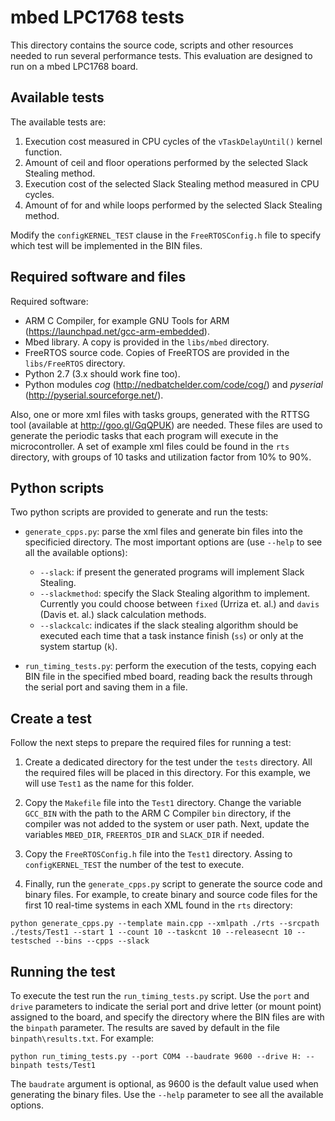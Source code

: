 # mbed LPC1768 tests

This directory contains the source code, scripts and other resources needed to run several performance tests. This evaluation are designed to run on a mbed LPC1768 board.

## Available tests

The available tests are:

1. Execution cost measured in CPU cycles of the `vTaskDelayUntil()` kernel function.
2. Amount of ceil and floor operations performed by the selected Slack Stealing method.
3. Execution cost of the selected Slack Stealing method measured in CPU cycles.
4. Amount of for and while loops performed by the selected Slack Stealing method.

Modify the `configKERNEL_TEST` clause in the `FreeRTOSConfig.h` file to specify which test will be implemented in the BIN files.

## Required software and files

Required software:
* ARM C Compiler, for example GNU Tools for ARM (https://launchpad.net/gcc-arm-embedded).
* Mbed library. A copy is provided in the `libs/mbed` directory.
* FreeRTOS source code. Copies of FreeRTOS are provided in the `libs/FreeRTOS` directory.
* Python 2.7 (3.x should work fine too).
* Python modules *cog* (http://nedbatchelder.com/code/cog/) and *pyserial* (http://pyserial.sourceforge.net/).

Also, one or more xml files with tasks groups, generated with the RTTSG tool (available at http://goo.gl/GqQPUK) are needed. These files are used to generate the periodic tasks that each program will execute in the microcontroller. A set of example xml files could be found in the `rts` directory, with groups of 10 tasks and utilization factor from 10% to 90%.

## Python scripts

Two python scripts are provided to generate and run the tests:

* `generate_cpps.py`: parse the xml files and generate bin files into the specificied directory. The most important options are (use `--help` to see all the available options):
  * `--slack`: if present the generated programs will implement Slack Stealing.
  * `--slackmethod`: specify the Slack Stealing algorithm to implement. Currently you could choose between `fixed` (Urriza et. al.) and `davis` (Davis et. al.) slack calculation methods.
  * `--slackcalc`: indicates if the slack stealing algorithm should be executed each time that a task instance finish (`ss`) or only at the system startup (`k`). 

* `run_timing_tests.py`: perform the execution of the tests, copying each BIN file in the specified mbed board, reading back the results through the serial port and saving them in a file.

## Create a test

Follow the next steps to prepare the required files for running a test:

1. Create a dedicated directory for the test under the `tests` directory. All the required files will be placed in this directory. For this example, we will use `Test1` as the name for this folder.

2. Copy the `Makefile` file into the `Test1` directory. Change the variable `GCC_BIN` with the path to the ARM C Compiler `bin` directory, if the compiler was not added to the system or user path.  Next, update the variables `MBED_DIR`, `FREERTOS_DIR` and `SLACK_DIR` if needed.

3. Copy the `FreeRTOSConfig.h` file into the `Test1` directory. Assing to `configKERNEL_TEST` the number of the test to execute.

4. Finally, run the `generate_cpps.py` script to generate the source code and binary files. For example, to create binary and source code files for the first 10 real-time systems in each XML found in the `rts` directory:
```
python generate_cpps.py --template main.cpp --xmlpath ./rts --srcpath ./tests/Test1 --start 1 --count 10 --taskcnt 10 --releasecnt 10 --testsched --bins --cpps --slack
```

## Running the test

To execute the test run the `run_timing_tests.py` script. Use the `port` and `drive` parameters to indicate the serial port and drive letter (or mount point) assigned to the board, and specify the directory where the BIN files are with the `binpath` parameter. The results are saved by default in the file `binpath\results.txt`. For example:
```
python run_timing_tests.py --port COM4 --baudrate 9600 --drive H: --binpath tests/Test1
```
The `baudrate` argument is optional, as 9600 is the default value used when generating the binary files. Use the `--help` parameter to see all the available options.


